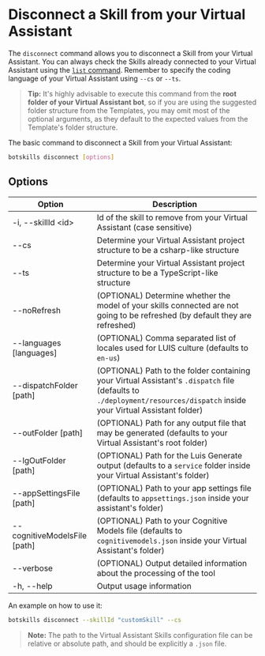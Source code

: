 # Disconnect a Skill from your Virtual Assistant

The `disconnect` command allows you to disconnect a Skill from your Virtual Assistant. You can always check the Skills already connected to your Virtual Assistant using the [`list` command](./list.md). Remember to specify the coding language of your Virtual Assistant using `--cs` or `--ts`.

> **Tip:** It's highly advisable to execute this command from the **root folder of your Virtual Assistant bot**, so if you are using the suggested folder structure from the Templates, you may omit most of the optional arguments, as they default to the expected values from the Template's folder structure.

The basic command to disconnect a Skill from your Virtual Assistant:

```bash
botskills disconnect [options]
```

## Options

| Option                        | Description                                                                                                                                                                 |
|-------------------------------|-----------------------------------------------------------------------------------------------------------------------------------------------------------------------------|
| -i, --skillId \<id>           | Id of the skill to remove from your Virtual Assistant (case sensitive)                                                                                                      |
| --cs                          | Determine your Virtual Assistant project structure to be a csharp-like structure                                                                                            |
| --ts                          | Determine your Virtual Assistant project structure to be a TypeScript-like structure                                                                                        |
| --noRefresh                   | (OPTIONAL) Determine whether the model of your skills connected are not going to be refreshed (by default they are refreshed)                                               |
| --languages [languages]       | (OPTIONAL) Comma separated list of locales used for LUIS culture (defaults to `en-us`)                                                                                      |
| --dispatchFolder [path]       | (OPTIONAL) Path to the folder containing your Virtual Assistant's `.dispatch` file (defaults to `./deployment/resources/dispatch` inside your Virtual Assistant folder)     |
| --outFolder [path]            | (OPTIONAL) Path for any output file that may be generated (defaults to your Virtual Assistant's root folder)                                                                |
| --lgOutFolder [path]          | (OPTIONAL) Path for the Luis Generate output (defaults to a `service` folder inside your Virtual Assistant's folder)                                                        |
| --appSettingsFile [path]      | (OPTIONAL) Path to your app settings file (defaults to `appsettings.json` inside your assistant's folder)                                                                   |
| --cognitiveModelsFile [path]  | (OPTIONAL) Path to your Cognitive Models file (defaults to `cognitivemodels.json` inside your Virtual Assistant's folder)                                                   |
| --verbose                     | (OPTIONAL) Output detailed information about the processing of the tool                                                                                                     |
| -h, --help                    | Output usage information                                                                                                                                                    |

An example on how to use it:

```bash
botskills disconnect --skillId "customSkill" --cs
```

> **Note:** The path to the Virtual Assistant Skills configuration file can be relative or absolute path, and should be explicitly a `.json` file.